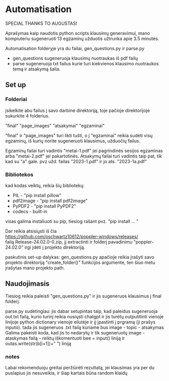# Automatisation

SPECIAL THANKS TO AUGUSTAS!

Aprašymas kaip naudotis python scripts klausimų generavimui, mano kompiuteriu sugeneruoti 13 egzaminų užduotis užtrunka apie 3.5 minutės.

Automatisation folderyje yra du failai, gen_questions.py ir parse.py

- gen_questions sugeneruoja klausimų nuotraukas iš pdf failų
- parse sugeneruoja txt failus kurie turi kiekvienos klausimo nuotraukos temą ir atsakymą šalia.

## Set up

### Folderiai

įsikelkite abu failus į savo darbine direktoriją, toje pačioje direktorijoje sukurkite 4 folderius.

"final"
"page_images"
"atsakymai"
"egzaminai"

"final" ir "page_images" turi likti tušti, o į "egzaminai" reikia sudėti visų egzaminų, iš kurių norite sugeneruoti klausimus, užduočių failus.

Egzaminų failai turi vadintis "metai-1.pdf" jei pagrindinės sesijos egzaminas arba "metai-2.pdf" jei pakartotinės. Atsakymų failai turi vadintis taip pat, tik kad su "a" gale. pvz užd. failas "2023-1.pdf" ir jo ats. "2023-1a.pdf"

### Bibliotekos

kad kodas veiktų, reikia šių bibliotekų:

- PIL - "pip install pillow"
- pdf2image - "pip install pdf2image"
- PyPDF2 - "pip install PyPDF2"
- codecs - built-in

visas galima instaliuoti su pip, tiesiog rašant pvz. "pip install ... "

Dar reikia atsisiųsti iš čia  
https://github.com/oschwartz10612/poppler-windows/releases/  
failą Release-24.02.0-0.zip, jį extractinti ir folderį pavadinimu "poppler-24.02.0" irgi įdėti į projekto direktoriją.

paskutinis set-up dalykas: gen_questions.py apačioje reikia įrašyti savo projekto direktoriją "create_folder()" funkcijos argumente, ten šiuo metu įrašytas mano projekto path.

## Naudojimasis

Tiesiog reikia paleisti "gen_questions.py" ir jis sugeneruos klausimus į final folderį.

parse.py sudėtingiau: jis dabar setupintas taip, kad paleidus sugeneruoja out.txt failą, kurio turinį reikia nusiųsti chatgpt ir jis turėtų outputitinti vienoje linijoje python dictionary vienoje eilutėje ir jį įpastinti į prgramą (ji prašys inputo).
tada jis sugeneruos .txt failą kuriame bus image - topic - atsakymas  
Galima pakeisti koda, kad jis to nedarytų ir tik sugeneruotų image - ataskymas failą - reiktų iškomentuoti bee = input() liniją ir outas.write(str(b[i+1])+" ") liniją

### notes

Labai rekomenduoju greitai peržiūrėti rezultatą, jei klausimas yra per du puslapius jis nesuveikia, ir šiap kartais būna random klaidų
